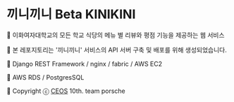 # 끼니끼니 Beta KINIKINI

🍜 이화여자대학교의 모든 학교 식당의 메뉴 별 리뷰와 평점 기능을 제공하는 웹 서비스 

🍛 본 레포지토리는 '끼니끼니' 서비스의 API 서버 구축 및 배포를 위해 생성되었습니다.
  
🍔 Django REST Framework / nginx / fabric / AWS EC2 

🍕 AWS RDS / PostgresSQL

🥓 Copyright ⓒ [CEOS](http://ceos.or.kr/) 10th. team porsche
